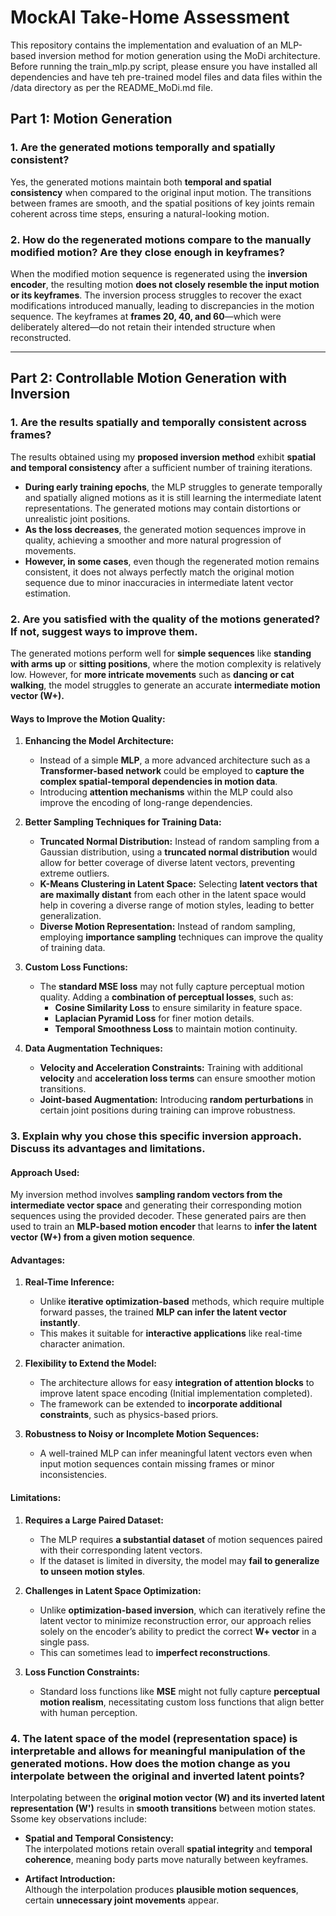 # MockAI Take-Home Assessment
This repository contains the implementation and evaluation of an MLP-based inversion method for motion generation using the MoDi architecture. 
Before running the train_mlp.py script, please ensure you have installed all dependencies and have teh pre-trained model files and data files within the /data directory as per the README_MoDi.md file.


## **Part 1: Motion Generation**

### **1. Are the generated motions temporally and spatially consistent?**
Yes, the generated motions maintain both **temporal and spatial consistency** when compared to the original input motion. The transitions between frames are smooth, and the spatial positions of key joints remain coherent across time steps, ensuring a natural-looking motion.

### **2. How do the regenerated motions compare to the manually modified motion? Are they close enough in keyframes?**
When the modified motion sequence is regenerated using the **inversion encoder**, the resulting motion **does not closely resemble the input motion or its keyframes**. The inversion process struggles to recover the exact modifications introduced manually, leading to discrepancies in the motion sequence. The keyframes at **frames 20, 40, and 60**—which were deliberately altered—do not retain their intended structure when reconstructed.

---

## **Part 2: Controllable Motion Generation with Inversion**

### **1. Are the results spatially and temporally consistent across frames?**
The results obtained using my **proposed inversion method** exhibit **spatial and temporal consistency** after a sufficient number of training iterations. 

- **During early training epochs**, the MLP struggles to generate temporally and spatially aligned motions as it is still learning the intermediate latent representations. The generated motions may contain distortions or unrealistic joint positions. 
- **As the loss decreases**, the generated motion sequences improve in quality, achieving a smoother and more natural progression of movements. 
- **However, in some cases**, even though the regenerated motion remains consistent, it does not always perfectly match the original motion sequence due to minor inaccuracies in intermediate latent vector estimation.

### **2. Are you satisfied with the quality of the motions generated? If not, suggest ways to improve them.**
The generated motions perform well for **simple sequences** like **standing with arms up** or **sitting positions**, where the motion complexity is relatively low. However, for **more intricate movements** such as **dancing or cat walking**, the model struggles to generate an accurate **intermediate motion vector (W+).** 

#### **Ways to Improve the Motion Quality:**
1. **Enhancing the Model Architecture:**
   - Instead of a simple **MLP**, a more advanced architecture such as a **Transformer-based network** could be employed to **capture the complex spatial-temporal dependencies in motion data**.
   - Introducing **attention mechanisms** within the MLP could also improve the encoding of long-range dependencies.

2. **Better Sampling Techniques for Training Data:**
   - **Truncated Normal Distribution:** Instead of random sampling from a Gaussian distribution, using a **truncated normal distribution** would allow for better coverage of diverse latent vectors, preventing extreme outliers.
   - **K-Means Clustering in Latent Space:** Selecting **latent vectors that are maximally distant** from each other in the latent space would help in covering a diverse range of motion styles, leading to better generalization.
   - **Diverse Motion Representation:** Instead of random sampling, employing **importance sampling** techniques can improve the quality of training data.

3. **Custom Loss Functions:**
   - The **standard MSE loss** may not fully capture perceptual motion quality. Adding a **combination of perceptual losses**, such as:
     - **Cosine Similarity Loss** to ensure similarity in feature space.
     - **Laplacian Pyramid Loss** for finer motion details.
     - **Temporal Smoothness Loss** to maintain motion continuity.

4. **Data Augmentation Techniques:**
   - **Velocity and Acceleration Constraints:** Training with additional **velocity** and **acceleration loss terms** can ensure smoother motion transitions.
   - **Joint-based Augmentation:** Introducing **random perturbations** in certain joint positions during training can improve robustness.

### **3. Explain why you chose this specific inversion approach. Discuss its advantages and limitations.**
#### **Approach Used:**
My inversion method involves **sampling random vectors from the intermediate vector space** and generating their corresponding motion sequences using the provided decoder. These generated pairs are then used to train an **MLP-based motion encoder** that learns to **infer the latent vector (W+) from a given motion sequence**.

#### **Advantages:**
1. **Real-Time Inference:**
   - Unlike **iterative optimization-based** methods, which require multiple forward passes, the trained **MLP can infer the latent vector instantly**.
   - This makes it suitable for **interactive applications** like real-time character animation.

2. **Flexibility to Extend the Model:**
   - The architecture allows for easy **integration of attention blocks** to improve latent space encoding (Initial implementation completed).
   - The framework can be extended to **incorporate additional constraints**, such as physics-based priors.

3. **Robustness to Noisy or Incomplete Motion Sequences:**
   - A well-trained MLP can infer meaningful latent vectors even when input motion sequences contain missing frames or minor inconsistencies.

#### **Limitations:**
1. **Requires a Large Paired Dataset:**
   - The MLP requires **a substantial dataset** of motion sequences paired with their corresponding latent vectors.
   - If the dataset is limited in diversity, the model may **fail to generalize to unseen motion styles**.

2. **Challenges in Latent Space Optimization:**
   - Unlike **optimization-based inversion**, which can iteratively refine the latent vector to minimize reconstruction error, our approach relies solely on the encoder’s ability to predict the correct **W+ vector** in a single pass.
   - This can sometimes lead to **imperfect reconstructions**.

3. **Loss Function Constraints:**
   - Standard loss functions like **MSE** might not fully capture **perceptual motion realism**, necessitating custom loss functions that align better with human perception.

### **4. The latent space of the model (representation space) is interpretable and allows for meaningful manipulation of the generated motions. How does the motion change as you interpolate between the original and inverted latent points?**
Interpolating between the **original motion vector (W) and its inverted latent representation (W')** results in **smooth transitions** between motion states. Ssome key observations include:

- **Spatial and Temporal Consistency:**  
  The interpolated motions retain overall **spatial integrity** and **temporal coherence**, meaning body parts move naturally between keyframes.

- **Artifact Introduction:**  
  Although the interpolation produces **plausible motion sequences**, certain **unnecessary joint movements** appear.
